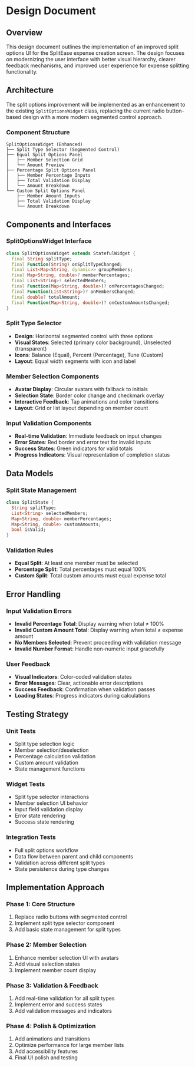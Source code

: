 # Design Document

## Overview

This design document outlines the implementation of an improved split options UI for the SplitEase expense creation screen. The design focuses on modernizing the user interface with better visual hierarchy, clearer feedback mechanisms, and improved user experience for expense splitting functionality.

## Architecture

The split options improvement will be implemented as an enhancement to the existing `SplitOptionsWidget` class, replacing the current radio button-based design with a more modern segmented control approach.

### Component Structure
```
SplitOptionsWidget (Enhanced)
├── Split Type Selector (Segmented Control)
├── Equal Split Options Panel
│   ├── Member Selection Grid
│   └── Amount Preview
├── Percentage Split Options Panel
│   ├── Member Percentage Inputs
│   ├── Total Validation Display
│   └── Amount Breakdown
└── Custom Split Options Panel
    ├── Member Amount Inputs
    ├── Total Validation Display
    └── Amount Breakdown
```

## Components and Interfaces

### SplitOptionsWidget Interface
```dart
class SplitOptionsWidget extends StatefulWidget {
  final String splitType;
  final Function(String) onSplitTypeChanged;
  final List<Map<String, dynamic>> groupMembers;
  final Map<String, double>? memberPercentages;
  final List<String>? selectedMembers;
  final Function(Map<String, double>)? onPercentagesChanged;
  final Function(List<String>)? onMembersChanged;
  final double? totalAmount;
  final Function(Map<String, double>)? onCustomAmountsChanged;
}
```

### Split Type Selector
- **Design**: Horizontal segmented control with three options
- **Visual States**: Selected (primary color background), Unselected (transparent)
- **Icons**: Balance (Equal), Percent (Percentage), Tune (Custom)
- **Layout**: Equal width segments with icon and label

### Member Selection Components
- **Avatar Display**: Circular avatars with fallback to initials
- **Selection State**: Border color change and checkmark overlay
- **Interactive Feedback**: Tap animations and color transitions
- **Layout**: Grid or list layout depending on member count

### Input Validation Components
- **Real-time Validation**: Immediate feedback on input changes
- **Error States**: Red border and error text for invalid inputs
- **Success States**: Green indicators for valid totals
- **Progress Indicators**: Visual representation of completion status

## Data Models

### Split State Management
```dart
class SplitState {
  String splitType;
  List<String> selectedMembers;
  Map<String, double> memberPercentages;
  Map<String, double> customAmounts;
  bool isValid;
}
```

### Validation Rules
- **Equal Split**: At least one member must be selected
- **Percentage Split**: Total percentages must equal 100%
- **Custom Split**: Total custom amounts must equal expense total

## Error Handling

### Input Validation Errors
- **Invalid Percentage Total**: Display warning when total ≠ 100%
- **Invalid Custom Amount Total**: Display warning when total ≠ expense amount
- **No Members Selected**: Prevent proceeding with validation message
- **Invalid Number Format**: Handle non-numeric input gracefully

### User Feedback
- **Visual Indicators**: Color-coded validation states
- **Error Messages**: Clear, actionable error descriptions
- **Success Feedback**: Confirmation when validation passes
- **Loading States**: Progress indicators during calculations

## Testing Strategy

### Unit Tests
- Split type selection logic
- Member selection/deselection
- Percentage calculation validation
- Custom amount validation
- State management functions

### Widget Tests
- Split type selector interactions
- Member selection UI behavior
- Input field validation display
- Error state rendering
- Success state rendering

### Integration Tests
- Full split options workflow
- Data flow between parent and child components
- Validation across different split types
- State persistence during type changes

## Implementation Approach

### Phase 1: Core Structure
1. Replace radio buttons with segmented control
2. Implement split type selector component
3. Add basic state management for split types

### Phase 2: Member Selection
1. Enhance member selection UI with avatars
2. Add visual selection states
3. Implement member count display

### Phase 3: Validation & Feedback
1. Add real-time validation for all split types
2. Implement error and success states
3. Add validation messages and indicators

### Phase 4: Polish & Optimization
1. Add animations and transitions
2. Optimize performance for large member lists
3. Add accessibility features
4. Final UI polish and testing